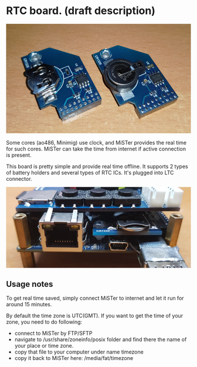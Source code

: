 # RTC board. (draft description)

![photo](pictures/rtc.jpg)

Some cores (ao486, Minimig) use clock, and MiSTer provides the real time for such cores. MiSTer can take the time from internet if active connection is present. 

This board is pretty simple and provide real time offline. It supports 2 types of battery holders and several types of RTC ICs. It's plugged into LTC connector.

![photo](pictures/rtc_inside.jpg)

## Usage notes
To get real time saved, simply connect MiSTer to internet and let it run for around 15 minutes.

By default the time zone is UTC(GMT). If you want to get the time of your zone, you need to do following:
* connect to MiSTer by FTP/SFTP
* navigate to /usr/share/zoneinfo/posix folder and find there the name of your place or time zone.
* copy that file to your computer under name timezone
* copy it back to MiSTer here: /media/fat/timezone
